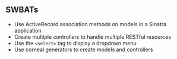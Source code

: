 ## SWBATs
- Use ActiveRecord association methods on models in a Sinatra application
- Create multiple controllers to handle multiple RESTful resources
- Use the `<select>` tag to display a dropdown menu
- Use corneal generators to create models and controllers